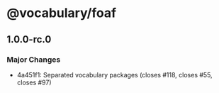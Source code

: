 # @vocabulary/foaf

## 1.0.0-rc.0

### Major Changes

- 4a451f1: Separated vocabulary packages (closes #118, closes #55, closes #97)
